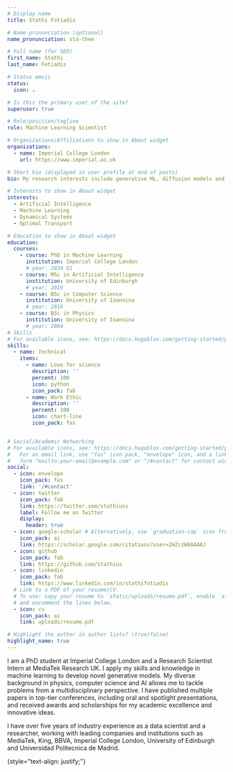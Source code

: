 ```yaml
---
# Display name
title: Stathi Fotiadis

# Name pronunciation (optional)
name_pronunciation: stá-thee

# Full name (for SEO)
first_name: Stathi
last_name: Fotiadis

# Status emoji
status:
  icon: ☕️

# Is this the primary user of the site?
superuser: true

# Role/position/tagline
role: Machine Learning Scientist

# Organizations/Affiliations to show in About widget
organizations:
  - name: Imperial College London
    url: https://www.imperial.ac.uk

# Short bio (displayed in user profile at end of posts)
bio: My research interests include generative ML, diffusion models and their relation to dynamical systems.

# Interests to show in About widget
interests:
  - Artificial Intelligence
  - Machine Learning
  - Dynamical Systems
  - Optimal Transport

# Education to show in About widget
education:
  courses:
    - course: PhD in Machine Learning
      institution: Imperial College London
      # year: 2024 Q1
    - course: MSc in Artificial Intelligence
      institution: University of Edinburgh
      # year: 2019
    - course: BSc in Computer Science
      institution: University of Ioannina
      # year: 2016
    - course: BSc in Physics
      institution: University of Ioannina
      # year: 2004
# Skills
# For available icons, see: https://docs.hugoblox.com/getting-started/page-builder/#icons
skills:
  - name: Technical
    items:
      - name: Love for science
        description: ''
        percent: 100
        icon: python
        icon_pack: fab
      - name: Work Ethic
        description: ''
        percent: 100
        icon: chart-line
        icon_pack: fas


# Social/Academic Networking
# For available icons, see: https://docs.hugoblox.com/getting-started/page-builder/#icons
#   For an email link, use "fas" icon pack, "envelope" icon, and a link in the
#   form "mailto:your-email@example.com" or "/#contact" for contact widget.
social:
  - icon: envelope
    icon_pack: fas
    link: '/#contact'
  - icon: twitter
    icon_pack: fab
    link: https://twitter.com/stathiuss
    label: Follow me on Twitter
    display:
      header: true
  - icon: google-scholar # Alternatively, use `graduation-cap` icon from `fab` icon pack
    icon_pack: ai
    link: https://scholar.google.com/citations?user=ZHZczW8AAAAJ
  - icon: github
    icon_pack: fab
    link: https://github.com/stathius
  - icon: linkedin
    icon_pack: fab
    link: https://www.linkedin.com/in/stathifotiadis
  # Link to a PDF of your resume/CV.
  # To use: copy your resume to `static/uploads/resume.pdf`, enable `ai` icons in `params.yaml`,
  # and uncomment the lines below.
  - icon: cv
    icon_pack: ai
    link: uploads/resume.pdf

# Highlight the author in author lists? (true/false)
highlight_name: true
---
```


I am a PhD student at Imperial College London and a Research Scientist Intern at MediaTek Research UK. I apply my skills and knowledge in machine learning to develop novel generative models. My diverse background in physics, computer science and AI allows me to tackle problems from a multidisciplinary perspective. I have published multiple papers in top-tier conferences, including oral and spotlight presentations, and received awards and scholarships for my academic excellence and innovative ideas.

I have over five years of industry experience as a data scientist and a researcher, working with leading companies and institutions such as MediaTek, King, BBVA, Imperial College London, University of Edinburgh and Universidad Politecnica de Madrid. 

{style="text-align: justify;"}
